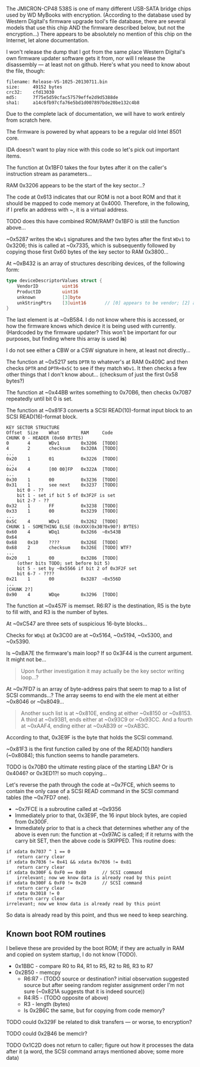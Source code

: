 The JMICRON-CP48 538S is one of many different USB-SATA bridge chips used by WD MyBooks with encryption. (According to the database used by Western Digital's firmware upgrade tool's file database, there are several models that use this chip AND the firmware described below, but not the encryption...) There appears to be absolutely no mention of this chip on the Internet, let alone documentation.

I won't release the dump that I got from the same place Western Digital's own firmware updater software gets it from, nor will I release the disassembly — at least not on github. Here's what you need to know about the file, though:

```
filename: Release-VS-1025-20130711.bin
size:     49152 bytes
crc32:    cfd13030
md5:      7f75e5d59cfac57579effe2d9d5388de
sha1:     a14c6fb97cfa76e5bd1d007897bde20be132c4b8
```

Due to the complete lack of documentation, we will have to work entirely from scratch here.

The firmware is powered by what appears to be a regular old Intel 8501 core.

IDA doesn't want to play nice with this code so let's pick out important items.

The function at 0x1BF0 takes the four bytes after it on the caller's instruction stream as parameters...

RAM 0x3206 appears to be the start of the key sector...?

The code at 0x613 indicates that our ROM is not a boot ROM and that it should be mapped to code memory at 0x4000. Therefore, in the following, if I prefix an address with ~, it is a virtual address.

TODO does this have combined ROM/RAM? 0x1BF0 is still the function above...

~0x5287 writes the `WDv1` signatures and the two bytes after the first `WDv1` to 0x3206; this is called at ~0x7335, which is subsequently followed by copying those first 0x60 bytes of the key sector to RAM 0x3800...

At ~0xB432 is an array of structures describing devices, of the following form:
```go
type deviceDescriptorValues struct {
	VendorID         uint16
	ProductID        uint16
	unknown          [3]byte
	unkStringPtrs    [3]uint16       // [0] appears to be vendor; [2] appears to be product
}
```
The last element is at ~0xB584. I do not know where this is accessed, or how the firmware knows which device it is being used with currently. (Hardcoded by the firmware updater? This won't be important for our purposes, but finding where this array is used **is**)

I do not see either a CBW or a CSW signature in here, at least not directly...

The function at ~0x5217 sets `DPTR` to whatever's at RAM 0x409C and then checks `DPTR` and `DPTR+0x5C` to see if they match `WDv1`. It then checks a few other things that I don't know about... (checksum of just the first 0x58 bytes?)

The function at ~0x44BB writes something to 0x70B6, then checks 0x70B7 repeatedly until bit 0 is set.

The function at ~0x81F3 converts a SCSI READ(10)-format input block to an SCSI READ(16)-format block.

```
KEY SECTOR STRUCTURE
Offset	Size	What		RAM		Code
CHUNK 0 - HEADER (0x60 BYTES)
0		4		WDv1		0x3206	[TODO]
4		2		checksum	0x320A	[TODO]
...
0x20	1		01			0x3226	[TODO]
...
0x24	4		[00 00]FP	0x322A	[TODO]
...
0x30	1		00			0x3236	[TODO]
0x31	1		see next	0x3237	[TODO]
	bit 0 - ??
	bit 1 - set if bit 5 of 0x3F2F is set
	bit 2-7 - ??
0x32	1		FF			0x3238	[TODO]
0x33	1		00			0x3239	[TODO]
...
0x5C	4		WDv1		0x3262	[TODO]
CHUNK 1 - SOMETHING ELSE (0xXXX(0x30?0x90?) BYTES)
0x60	4		WDq1		0x3266	~0x543B
0x64
0x68	0x10	????		0x326E	[TODO]
0x68	2		checksum	0x326E	[TODO] WTF?
...
0x20	1		00			0x3286	[TODO]
	(other bits TODO; set before bit 5)
	bit 5 - set by ~0x5566 if bit 2 of 0x3F2F set
	bit 6-7 - ????
0x21	1		00			0x3287	~0x556D
...
[CHUNK 2?]
0x90	4		WDqe		0x3296	[TODO]
```

The function at ~0x457F is memset. R6:R7 is the destination, R5 is the byte to fill with, and R3 is the number of bytes.

At ~0xC547 are three sets of suspicious 16-byte blocks...

Checks for `WDq1` at 0x3C00 are at ~0x5164, ~0x5194, ~0x5300, and ~0x5390.

Is ~0xBA7E the firmware's main loop? If so 0x3F44 is the current argument. It might not be...
>Upon further investigation it may actually be the key sector writing loop...?

At ~0x7FD7 is an array of byte-address pairs that seem to map to a list of SCSI commands...? The array seems to end with the ele
ment at either ~0x8046 or ~0x8049...
>Another such list is at ~0x810E, ending at either ~0x8150 or ~0x8153.
>A third at ~0x93B1, ends either at ~0x93C9 or ~0x93CC.
>And a fourth at ~0xAAF4, ending either at ~0xAB39 or ~0xAB3C.

According to that, 0x3E9F is the byte that holds the SCSI command.

~0x81F3 is the first function called by one of the READ(10) handlers (~0x8084); this function seems to handle parameters.

TODO is 0x70B0 the ultimate resting place of the starting LBA? Or is 0x4046? or 0x3ED1?! so much copying...

Let's reverse the path through the code at ~0x7FCE, which seems to contain the only case of a SCSI READ command in the SCSI command tables (the ~0x7FD7 one).
- ~0x7FCE is a subroutine called at ~0x9356
- Immediately prior to that, 0x3E9F, the 16 input block bytes, are copied from 0x300F.
- Immediately prior to that is a check that determines whether any of the above is even run: the function at ~0x97AC is called; if it returns with the carry bit SET, then the above code is SKIPPED. This routine does:
```
if xdata 0x7037 ^ 1 == 0
	return carry clear
if xdata 0x7036 != 0x41 && xdata 0x7036 != 0x81
	return carry clear
if xdata 0x300F & 0xF0 == 0x80		// SCSI command
	irrelevant; now we know data is already read by this point
if xdata 0x300F & 0xF0 != 0x20		// SCSI command
	return carry clear
if xdata 0x3018 != 0
	return carry clear
irrelevant; now we know data is already read by this point
```
So data is already read by this point, and thus we need to keep searching.

## Known boot ROM routines
I believe these are provided by the boot ROM; if they are actually in RAM and copied on system startup, I do not know (TODO).
- 0x1BBC - compare R0 to R4, R1 to R5, R2 to R6, R3 to R7
- 0x2B50 - memcpy
	- R6:R7 - (TODO source or destination? initial observation suggested source but after seeing random register assignment order I'm not sure (~0x821A suggests that it is indeed source))
	- R4:R5 - (TODO opposite of above)
	- R3 - length (bytes)
	- Is 0x2B6C the same, but for copying from code memory?

TODO could 0x329F be related to disk transfers — or worse, to encryption?

TODO could 0x2B46 be memclr?

TODO 0x1C2D does not return to caller; figure out how it processes the data after it (a word, the SCSI command arrays mentioned above; some more data)
